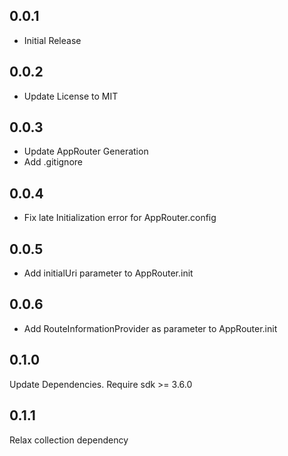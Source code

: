 ## 0.0.1

- Initial Release

## 0.0.2

- Update License to MIT

## 0.0.3

- Update AppRouter Generation
- Add .gitignore

## 0.0.4

- Fix late Initialization error for AppRouter.config

## 0.0.5

- Add initialUri parameter to AppRouter.init

## 0.0.6

- Add RouteInformationProvider as parameter to AppRouter.init

## 0.1.0

Update Dependencies. Require sdk >= 3.6.0

## 0.1.1

Relax collection dependency